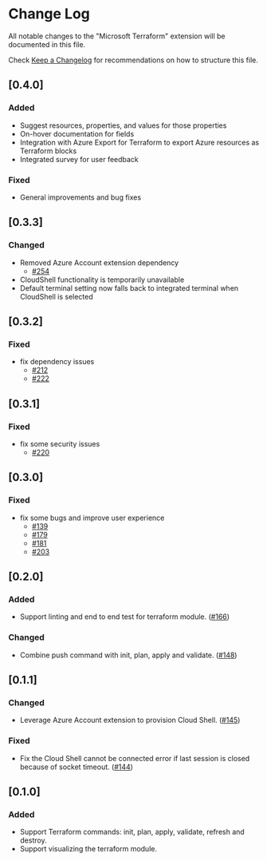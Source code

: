# Change Log

All notable changes to the "Microsoft Terraform" extension will be documented in this file.		
		
Check [Keep a Changelog](http://keepachangelog.com/) for recommendations on how to structure this file.

## [0.4.0]
### Added
- Suggest resources, properties, and values for those properties
- On-hover documentation for fields
- Integration with Azure Export for Terraform to export Azure resources as Terraform blocks
- Integrated survey for user feedback

### Fixed
- General improvements and bug fixes

## [0.3.3]
### Changed
- Removed Azure Account extension dependency
  - [#254](https://github.com/Azure/vscode-azureterraform/pull/254)
- CloudShell functionality is temporarily unavailable
- Default terminal setting now falls back to integrated terminal when CloudShell is selected

## [0.3.2]
### Fixed
- fix dependency issues
  - [#212](https://github.com/Azure/vscode-azureterraform/issues/212)
  - [#222](https://github.com/Azure/vscode-azureterraform/issues/222)

## [0.3.1]
### Fixed
- fix some security issues
  - [#220](https://github.com/Azure/vscode-azureterraform/pull/220)

## [0.3.0]
### Fixed
- fix some bugs and improve user experience
  - [#139](https://github.com/Azure/vscode-azureterraform/issues/139)
  - [#179](https://github.com/Azure/vscode-azureterraform/issues/179)
  - [#181](https://github.com/Azure/vscode-azureterraform/issues/181)
  - [#203](https://github.com/Azure/vscode-azureterraform/issues/203)

## [0.2.0]
### Added
- Support linting and end to end test for terraform module. ([#166](https://github.com/Azure/vscode-azureterraform/issues/166))

### Changed
- Combine push command with init, plan, apply and validate. ([#148](https://github.com/Azure/vscode-azureterraform/issues/148))

## [0.1.1]
### Changed
- Leverage Azure Account extension to provision Cloud Shell. ([#145](https://github.com/Azure/vscode-azureterraform/issues/145))

### Fixed
- Fix the Cloud Shell cannot be connected error if last session is closed because of socket timeout. ([#144](https://github.com/Azure/vscode-azureterraform/issues/144))

## [0.1.0]
### Added
- Support Terraform commands: init, plan, apply, validate, refresh and destroy.
- Support visualizing the terraform module.
